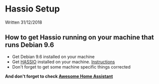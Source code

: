 # Hassio Setup 
Written 31/12/2018

## How to get Hassio running on your machine that runs Debian 9.6
* Get Debian 9.6 installed on your machine
* Get [HASSIO](http://home-assistant.io) installed on your machine. [Instructions](https://github.com/TimVa/hassio_setup/blob/master/1-Installation%20guide%20after%20OS%20install.md)
* Don't forget to get some machine specific things corrected

**And don't forget to check [Awesome Home Assistant](https://www.awesome-ha.com)**